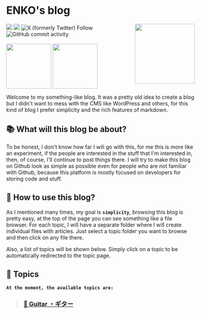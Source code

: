 # ENKO's blog
<img src="https://c.tenor.com/gOP4dRPvzWcAAAAi/angry-mafumafu.gif" align="right" width="160">
<div>
  <img src="https://img.shields.io/github/last-commit/narukoshin/blog">
  <img src="https://img.shields.io/github/contributors/narukoshin/blog">
  <img alt="X (formerly Twitter) Follow" src="https://img.shields.io/twitter/follow/enkosan_p">
  <img alt="GitHub commit activity" src="https://img.shields.io/github/commit-activity/w/narukoshin/blog">
  <br><br>
  <div>
    <a target="_blank" href="https://twitter.com/enkosan_p"><img src="https://media4.giphy.com/media/iFUiSYMNPvIJZDpMKN/giphy.gif?cid=ecf05e471v5jn6vuhczu1tflu2wm7qt11atwybfwcgaqxz38&rid=giphy.gif&ct=s" align="middle" width="120"></a>
    <a target="_blank" href="https://instagram.com/enko.san"><img src="https://media1.giphy.com/media/Wu9Graz2W46frtHFKc/giphy.gif?cid=ecf05e47h46mbuhq40rgevni5rbxgadpw5icrr71vr9nu8d4&rid=giphy.gif&ct=s" align="middle" width="120"></a>
  </div>
</div>

Welcome to my something-like blog. It was a pretty old idea to create a blog but I didn't want to mess with the CMS like WordPress and others, for this kind of blog I prefer simplicity and the rich features of markdown.

## 📚 What will this blog be about?

To be honest, I don't know how far I will go with this, for me this is more like an experiment, if the people are interested in the stuff that I'm interested in, then, of course, I'll continue to post things there. I will try to make this blog on Github look as simple as possible even for people who are not familiar with Github, because this platform is mostly focused on developers for storing code and stuff.

## 💁 How to use this blog?

As I mentioned many times, my goal is <b>`simplicity`</b>, browsing this blog is pretty easy, at the top of the page you can see something like a file browser. For each topic, I will have a separate folder where I will create individual files with articles. Just select a topic folder you want to browse and then click on any file there. 

Also, a list of topics will be shown below. Simply click on a topic to be automatically redirected to the topic page.

## 🎴 Topics

<b>

```
At the moment, the available topics are:
```



<h3>

> [🎸 Guitar ・ギター](Guitar/readme.md)
</h3>
</b>
